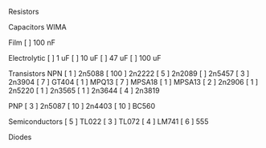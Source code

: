 Resistors

Capacitors
WIMA

Film
[  ] 100 nF

Electrolytic
[  ] 1 uF
[  ] 10 uF
[  ] 47 uF
[  ] 100 uF

Transistors
NPN
[ 1  ] 2n5088
[ 100 ] 2n2222
[ 5 ] 2n2089
[   ] 2n5457
[ 3 ] 2n3904
[ 7 ] GT404
[ 1 ] MPQ13
[ 7 ] MPSA18
[ 1 ] MPSA13
[ 2 ] 2n2906
[ 1 ] 2n5220
[ 1 ] 2n3565
[ 1 ] 2n3644
[ 4 ] 2n3819 

PNP
[ 3 ] 2n5087
[ 10 ] 2n4403
[ 10 ] BC560

Semiconductors
[ 5 ] TL022
[ 3 ] TL072
[ 4 ] LM741
[ 6 ] 555

Diodes
